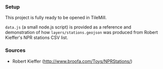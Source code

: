 ### Setup

This project is fully ready to be opened in TileMill.

`data.js` (a small node.js script) is provided as a reference and
demonstration of how `layers/stations.geojson` was produced from Robert
Kieffer's NPR stations CSV list.

### Sources

- Robert Kieffer (http://www.broofa.com/Toys/NPRStations/)
